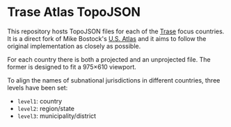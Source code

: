 # Trase Atlas TopoJSON

This repository hosts TopoJSON files for each of the [Trase](https://trase.earth) focus countries. It is a direct fork of Mike Bostock's [U.S. Atlas](https://github.com/topojson/us-atlas) and it aims to follow the original implementation as closely as possible.

For each country there is both a projected and an unprojected file. The former is designed to fit a 975×610 viewport.

To align the names of subnational jurisdictions in different countries, three levels have been set:  

* `level1`: country
* `level2`: region/state
* `level3`: municipality/district
